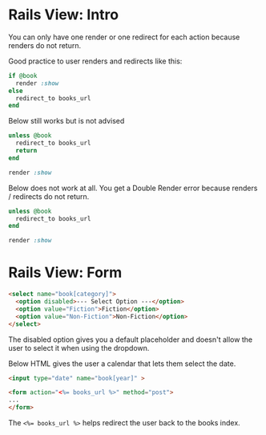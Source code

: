 # Rails View: Intro

You can only have one render or one redirect for each action because renders
do not return.

Good practice to user renders and redirects like this:
```ruby
if @book
  render :show
else
  redirect_to books_url
end
```
Below still works but is not advised
```ruby
unless @book
  redirect_to books_url
  return
end

render :show
```

Below does not work at all. You get a Double Render error because renders / redirects do not return.
```ruby
unless @book
  redirect_to books_url
end

render :show
```

# Rails View: Form

```html
<select name="book[category]">
  <option disabled>--- Select Option ---</option>
  <option value="Fiction">Fiction</option>
  <option value="Non-Fiction">Non-Fiction</option>
</select>
```

The disabled option gives you a default placeholder and doesn't allow the user to select it when using the dropdown.

Below HTML gives the user a calendar that lets them select the date.

```html
<input type="date" name="book[year]" >
```

```html
<form action="<%= books_url %>" method="post">
...  
</form>
```

The `<%= books_url %>` helps redirect the user back to the books index.
